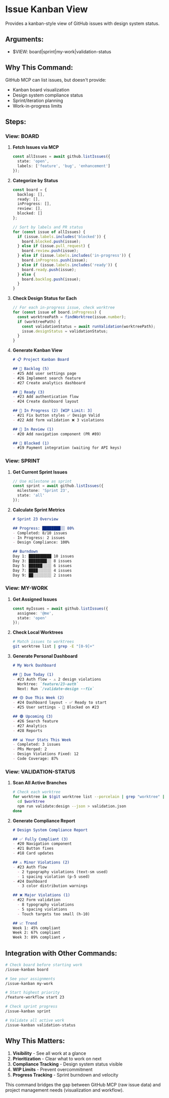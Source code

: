 # Issue Kanban View

Provides a kanban-style view of GitHub issues with design system status.

## Arguments:
- $VIEW: board|sprint|my-work|validation-status

## Why This Command:
GitHub MCP can list issues, but doesn't provide:
- Kanban board visualization
- Design system compliance status
- Sprint/iteration planning
- Work-in-progress limits

## Steps:

### View: BOARD
1. **Fetch Issues via MCP**
   ```typescript
   const allIssues = await github.listIssues({
     state: 'open',
     labels: ['feature', 'bug', 'enhancement']
   });
   ```

2. **Categorize by Status**
   ```typescript
   const board = {
     backlog: [],
     ready: [],
     inProgress: [],
     review: [],
     blocked: []
   };
   
   // Sort by labels and PR status
   for (const issue of allIssues) {
     if (issue.labels.includes('blocked')) {
       board.blocked.push(issue);
     } else if (issue.pull_request) {
       board.review.push(issue);
     } else if (issue.labels.includes('in-progress')) {
       board.inProgress.push(issue);
     } else if (issue.labels.includes('ready')) {
       board.ready.push(issue);
     } else {
       board.backlog.push(issue);
     }
   }
   ```

3. **Check Design Status for Each**
   ```typescript
   // For each in-progress issue, check worktree
   for (const issue of board.inProgress) {
     const worktreePath = findWorktree(issue.number);
     if (worktreePath) {
       const validationStatus = await runValidation(worktreePath);
       issue.designStatus = validationStatus;
     }
   }
   ```

4. **Generate Kanban View**
   ```markdown
   # 📋 Project Kanban Board
   
   ## 📝 Backlog (5)
   - #25 Add user settings page
   - #26 Implement search feature
   - #27 Create analytics dashboard
   
   ## 🎯 Ready (3)
   - #23 Add authentication flow
   - #24 Create dashboard layout
   
   ## 🚧 In Progress (2) [WIP Limit: 3]
   - #21 Fix button styles ✅ Design Valid
   - #22 Add form validation ❌ 3 violations
   
   ## 👀 In Review (1)
   - #20 Add navigation component (PR #89)
   
   ## 🚫 Blocked (1)
   - #19 Payment integration (waiting for API keys)
   ```

### View: SPRINT
1. **Get Current Sprint Issues**
   ```typescript
   // Use milestone as sprint
   const sprint = await github.listIssues({
     milestone: 'Sprint 23',
     state: 'all'
   });
   ```

2. **Calculate Sprint Metrics**
   ```markdown
   # Sprint 23 Overview
   
   ## Progress: ████████░░ 80%
   - Completed: 8/10 issues
   - In Progress: 2 issues
   - Design Compliance: 100%
   
   ## Burndown
   Day 1: ██████████ 10 issues
   Day 3: ████████░░ 8 issues  
   Day 5: ██████░░░░ 6 issues
   Day 7: ████░░░░░░ 4 issues
   Day 9: ██░░░░░░░░ 2 issues
   ```

### View: MY-WORK
1. **Get Assigned Issues**
   ```typescript
   const myIssues = await github.listIssues({
     assignee: '@me',
     state: 'open'
   });
   ```

2. **Check Local Worktrees**
   ```bash
   # Match issues to worktrees
   git worktree list | grep -E "[0-9]+"
   ```

3. **Generate Personal Dashboard**
   ```markdown
   # My Work Dashboard
   
   ## 🔴 Due Today (1)
   - #23 Auth flow - ⚠️ 2 design violations
     Worktree: `feature/23-auth`
     Next: Run `/validate-design --fix`
   
   ## 🟡 Due This Week (2)
   - #24 Dashboard layout - ✅ Ready to start
   - #25 User settings - 🚫 Blocked on #23
   
   ## 🟢 Upcoming (3)
   - #26 Search feature
   - #27 Analytics
   - #28 Reports
   
   ## 📊 Your Stats This Week
   - Completed: 3 issues
   - PRs Merged: 2
   - Design Violations Fixed: 12
   - Code Coverage: 87%
   ```

### View: VALIDATION-STATUS
1. **Scan All Active Branches**
   ```bash
   # Check each worktree
   for worktree in $(git worktree list --porcelain | grep "worktree" | cut -d' ' -f2); do
     cd $worktree
     npm run validate:design --json > validation.json
   done
   ```

2. **Generate Compliance Report**
   ```markdown
   # Design System Compliance Report
   
   ## ✅ Fully Compliant (3)
   - #20 Navigation component
   - #21 Button fixes
   - #18 Card updates
   
   ## ⚠️ Minor Violations (2)
   - #23 Auth flow
     - 2 typography violations (text-sm used)
     - 1 spacing violation (p-5 used)
   - #24 Dashboard
     - 3 color distribution warnings
   
   ## ❌ Major Violations (1)
   - #22 Form validation
     - 8 typography violations
     - 5 spacing violations
     - Touch targets too small (h-10)
   
   ## 📈 Trend
   Week 1: 45% compliant
   Week 2: 67% compliant
   Week 3: 89% compliant ↗️
   ```

## Integration with Other Commands:

```bash
# Check board before starting work
/issue-kanban board

# See your assignments
/issue-kanban my-work

# Start highest priority
/feature-workflow start 23

# Check sprint progress
/issue-kanban sprint

# Validate all active work
/issue-kanban validation-status
```

## Why This Matters:

1. **Visibility** - See all work at a glance
2. **Prioritization** - Clear what to work on next
3. **Compliance Tracking** - Design system status visible
4. **WIP Limits** - Prevent overcommitment
5. **Progress Tracking** - Sprint burndown and velocity

This command bridges the gap between GitHub MCP (raw issue data) and project management needs (visualization and workflow).
